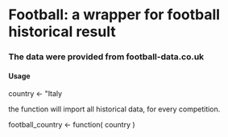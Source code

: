 # Football: a wrapper for football historical result 
### The data were provided from football-data.co.uk



#### Usage 
country <- "Italy

the function will import all historical data, for every competition.

football_country <- function( country )


